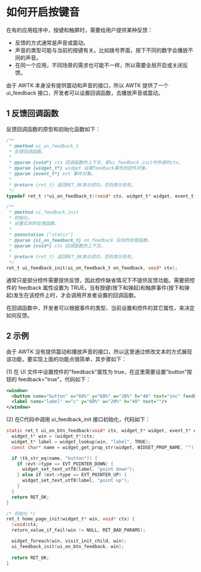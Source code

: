 # 如何开启按键音

在有的应用程序中，按键和触屏时，需要给用户提供某种反馈：

- 反馈的方式通常是声音或震动。
- 声音的类型可能与当前的按键有关。比如拨号界面，按下不同的数字会播放不同的声音。
- 在同一个应用，不同场景的需求也可能不一样，所以需要全局开启或关闭反馈。

由于 AWTK 本身没有提供震动和声音的接口，所以 AWTK 提供了一个 ui_feedback 接口，开发者可以设置回调函数，去播放声音或震动。

## 1 反馈回调函数

反馈回调函数的原型和初始化函数如下：

```c
/**
 * @method ui_on_feedback_t
 * 反馈回调函数。
 *
 * @param {void*} ctx 回调函数的上下文，即ui_feedback_init中传递的ctx。
 * @param {widget_t*} widget 设置feedback属性的控件对象。
 * @param {event_t*} evt 事件对象。
 * 
 * @return {ret_t} 返回RET_OK表示成功，否则表示失败。
 */
typedef ret_t (*ui_on_feedback_t)(void* ctx, widget_t* widget, event_t* evt);

/**
 * @method ui_feedback_init
 * 初始化。
 * 设置实际的处理函数。
 *
 * @annotation ["static"]
 * @param {ui_on_feedback_t} on_feedback 实际的处理函数。
 * @param {void*} ctx 回调函数的上下文。
 *
 * @return {ret_t} 返回RET_OK表示成功，否则表示失败。
 */
ret_t ui_feedback_init(ui_on_feedback_t on_feedback, void* ctx);
```

通常只是部分控件需要提供反馈，因此控件缺省情况下不提供反馈功能。需要把控件的 feedback 属性设置为 TRUE，当有按键(按下和弹起)和触屏事件(按下和弹起)发生在该控件上时，才会调用开发者设置的回调函数。

在回调函数中，开发者可以根据事件的类型、当前设置和控件的其它属性，来决定如何反馈。

## 2 示例

由于 AWTK 没有提供震动和播放声音的接口，所以这里通过修改文本的方式展现该功能，要实现上面的功能点很简单，其步骤如下：

(1) 在 UI 文件中设置控件的"feedback"属性为 true，在这里需要设置"button"按钮的 feedback="true"，代码如下：

```xml
<window>
  <button name="button" x="60%" y="60%" w="20%" h="40" text="inc" feedback="true"/>
  <label name="label" x="c" y="60%" w="20%" h="40" text=""/>
</window>
```

(2) 在C代码中调用 ui_feedback_init 接口初始化，代码如下：

```c
static ret_t ui_on_btn_feedback(void* ctx, widget_t* widget, event_t* evt) {
  widget_t* win = (widget_t*)ctx;
  widget_t* label = widget_lookup(win, "label", TRUE);
  const char* name = widget_get_prop_str(widget, WIDGET_PROP_NAME, "");

  if (tk_str_eq(name, "button")) {
    if (evt->type == EVT_POINTER_DOWN) {
      widget_set_text_utf8(label, "point down");
    } else if (evt->type == EVT_POINTER_UP) {
      widget_set_text_utf8(label, "point up");
    }
  }
  return RET_OK;
}

/* 初始化 */
ret_t home_page_init(widget_t* win, void* ctx) {
  (void)ctx;
  return_value_if_fail(win != NULL, RET_BAD_PARAMS);

  widget_foreach(win, visit_init_child, win);
  ui_feedback_init(ui_on_btn_feedback, win);
    
  return RET_OK;
}
```

